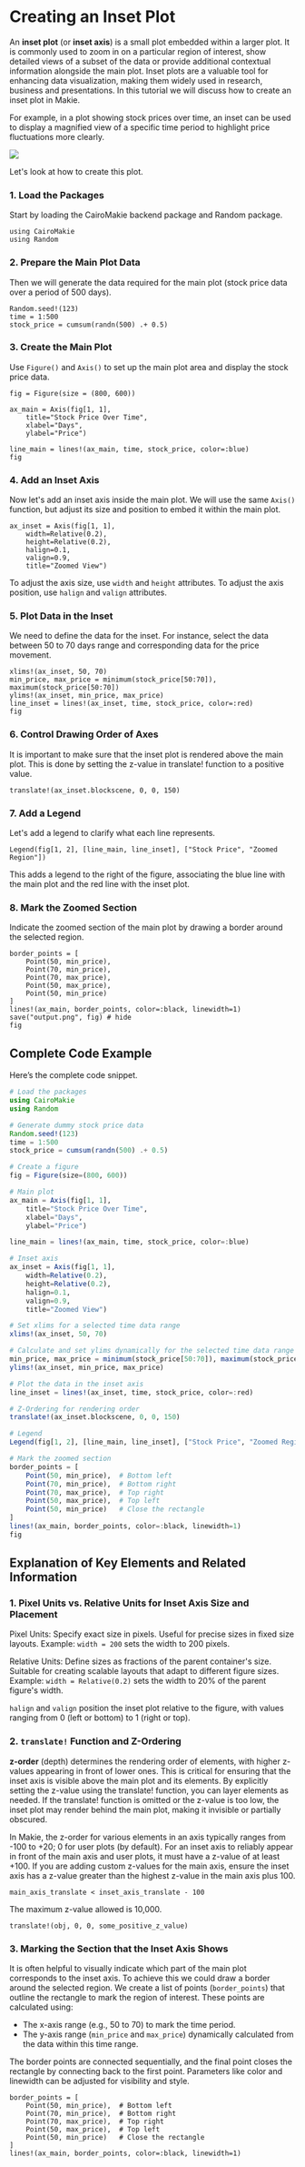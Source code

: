 # Creating an Inset Plot

An **inset plot** (or **inset axis**) is a small plot embedded within a larger plot. It is commonly used to zoom in on a particular region of interest, show detailed views of a subset of the data or provide additional contextual information alongside the main plot. Inset plots are a valuable tool for enhancing data visualization, making them widely used in research, business and presentations. In this tutorial we will discuss how to create an inset plot in Makie.

For example, in a plot showing stock prices over time, an inset can be used to display a magnified view of a specific time period to highlight price fluctuations more clearly.

![](output.png)

Let's look at how to create this plot.

### 1. Load the Packages

Start by loading the CairoMakie backend package and Random package.

```@example inset
using CairoMakie
using Random
```

### 2. Prepare the Main Plot Data

Then we will generate the data required for the main plot (stock price data over a period of 500 days).

```@example inset
Random.seed!(123)
time = 1:500
stock_price = cumsum(randn(500) .+ 0.5)
```

### 3. Create the Main Plot

Use `Figure()` and `Axis()` to set up the main plot area and display the stock price data.

```@figure inset
fig = Figure(size = (800, 600))

ax_main = Axis(fig[1, 1],
    title="Stock Price Over Time",
    xlabel="Days",
    ylabel="Price")

line_main = lines!(ax_main, time, stock_price, color=:blue)
fig
```

### 4. Add an Inset Axis

Now let's add an inset axis inside the main plot. We will use the same `Axis()` function, but adjust its size and position to embed it within the main plot.

```@example inset
ax_inset = Axis(fig[1, 1],
    width=Relative(0.2),
    height=Relative(0.2),
    halign=0.1,
    valign=0.9,
    title="Zoomed View")
```

To adjust the axis size, use `width` and `height` attributes. To adjust the axis position, use `halign` and `valign` attributes.

### 5. Plot Data in the Inset

We need to define the data for the inset. For instance, select the data between 50 to 70 days range and corresponding data for the price movement.

```@figure inset
xlims!(ax_inset, 50, 70)
min_price, max_price = minimum(stock_price[50:70]), maximum(stock_price[50:70])
ylims!(ax_inset, min_price, max_price)
line_inset = lines!(ax_inset, time, stock_price, color=:red)
fig
```

### 6. Control Drawing Order of Axes

It is important to make sure that the inset plot is rendered above the main plot. This is done by setting the z-value in translate! function to a positive value.

```@example inset
translate!(ax_inset.blockscene, 0, 0, 150)
```

### 7. Add a Legend

Let's add a legend to clarify what each line represents.

```@example inset
Legend(fig[1, 2], [line_main, line_inset], ["Stock Price", "Zoomed Region"])
```

This adds a legend to the right of the figure, associating the blue line with the main plot and the red line with the inset plot.

### 8. Mark the Zoomed Section

Indicate the zoomed section of the main plot by drawing a border around the selected region.

```@figure inset
border_points = [
    Point(50, min_price),
    Point(70, min_price),
    Point(70, max_price),
    Point(50, max_price),
    Point(50, min_price)
]
lines!(ax_main, border_points, color=:black, linewidth=1)
save("output.png", fig) # hide
fig
```

## Complete Code Example

Here’s the complete code snippet.

```julia
# Load the packages
using CairoMakie
using Random

# Generate dummy stock price data
Random.seed!(123)
time = 1:500
stock_price = cumsum(randn(500) .+ 0.5)

# Create a figure
fig = Figure(size=(800, 600))

# Main plot
ax_main = Axis(fig[1, 1],
    title="Stock Price Over Time",
    xlabel="Days",
    ylabel="Price")

line_main = lines!(ax_main, time, stock_price, color=:blue)

# Inset axis
ax_inset = Axis(fig[1, 1],
    width=Relative(0.2),
    height=Relative(0.2),
    halign=0.1,
    valign=0.9,
    title="Zoomed View")

# Set xlims for a selected time data range
xlims!(ax_inset, 50, 70)

# Calculate and set ylims dynamically for the selected time data range
min_price, max_price = minimum(stock_price[50:70]), maximum(stock_price[50:70])
ylims!(ax_inset, min_price, max_price)

# Plot the data in the inset axis
line_inset = lines!(ax_inset, time, stock_price, color=:red)

# Z-Ordering for rendering order
translate!(ax_inset.blockscene, 0, 0, 150)

# Legend
Legend(fig[1, 2], [line_main, line_inset], ["Stock Price", "Zoomed Region"])

# Mark the zoomed section
border_points = [
    Point(50, min_price),  # Bottom left
    Point(70, min_price),  # Bottom right
    Point(70, max_price),  # Top right
    Point(50, max_price),  # Top left
    Point(50, min_price)   # Close the rectangle
]
lines!(ax_main, border_points, color=:black, linewidth=1)
fig
```

## Explanation of Key Elements and Related Information

### 1. Pixel Units vs. Relative Units for Inset Axis Size and Placement

Pixel Units: Specify exact size in pixels. Useful for precise sizes in fixed size layouts.
Example: `width = 200` sets the width to 200 pixels.

Relative Units: Define sizes as fractions of the parent container's size. Suitable for creating scalable layouts that adapt to different figure sizes.
Example: `width = Relative(0.2)` sets the width to 20% of the parent figure's width.

`halign` and `valign` position the inset plot relative to the figure, with values ranging from 0 (left or bottom) to 1 (right or top).

### 2. `translate!` Function and Z-Ordering

**z-order** (depth) determines the rendering order of elements, with higher z-values appearing in front of lower ones. This is critical for ensuring that the inset axis is visible above the main plot and its elements. By explicitly setting the z-value using the translate! function, you can layer elements as needed. If the translate! function is omitted or the z-value is too low, the inset plot may render behind the main plot, making it invisible or partially obscured.

In Makie, the z-order for various elements in an axis typically ranges from -100 to +20; 0 for user plots (by default). For an inset axis to reliably appear in front of the main axis and user plots, it must have a z-value of at least +100. If you are adding custom z-values for the main axis, ensure the inset axis has a z-value greater than the highest z-value in the main axis plus 100.

`main_axis_translate < inset_axis_translate - 100`

The maximum z-value allowed is 10,000.

```
translate!(obj, 0, 0, some_positive_z_value)
```

### 3. Marking the Section that the Inset Axis Shows

It is often helpful to visually indicate which part of the main plot corresponds to the inset axis. To achieve this we could draw a border around the selected region. We create a list of points (`border_points`) that outline the rectangle to mark the region of interest.
These points are calculated using:

* The x-axis range (e.g., 50 to 70) to mark the time period.
* The y-axis range (`min_price` and `max_price`) dynamically calculated from the data within this time range.

The border points are connected sequentially, and the final point closes the rectangle by connecting back to the first point. Parameters like color and linewidth can be adjusted for visibility and style.

```
border_points = [
    Point(50, min_price),  # Bottom left
    Point(70, min_price),  # Bottom right
    Point(70, max_price),  # Top right
    Point(50, max_price),  # Top left
    Point(50, min_price)   # Close the rectangle
]
lines!(ax_main, border_points, color=:black, linewidth=1)
```